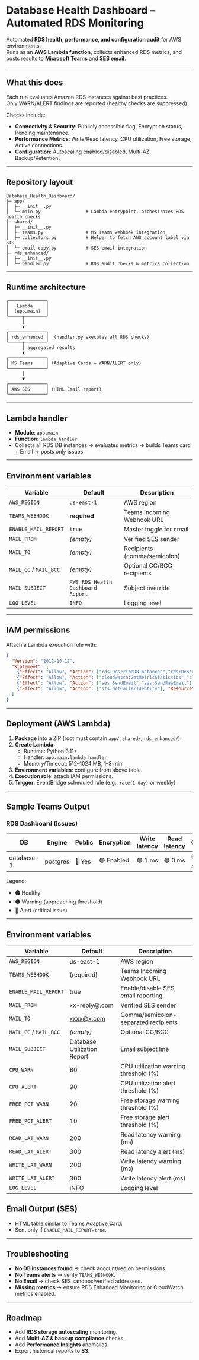# Database Health Dashboard – Automated RDS Monitoring

Automated **RDS health, performance, and configuration audit** for AWS environments.  
Runs as an **AWS Lambda function**, collects enhanced RDS metrics, and posts results to **Microsoft Teams** and **SES email**.

---

## What this does

Each run evaluates Amazon RDS instances against best practices.  
Only WARN/ALERT findings are reported (healthy checks are suppressed).

Checks include:
- **Connectivity & Security**: Publicly accessible flag, Encryption status, Pending maintenance.
- **Performance Metrics**: Write/Read latency, CPU utilization, Free storage, Active connections.
- **Configuration**: Autoscaling enabled/disabled, Multi-AZ, Backup/Retention.

---

## Repository layout

```
Database_Health_Dashboard/
├─ app/
│  ├─ __init__.py
│  └─ main.py                 # Lambda entrypoint, orchestrates RDS health checks
├─ shared/
│  ├─ __init__.py
│  ├─ teams.py                # MS Teams webhook integration
│  ├─ collectors.py           # Helper to fetch AWS account label via STS
│  └─ email copy.py           # SES email integration
├─ rds_enhanced/
│  ├─ __init__.py
│  └─ handler.py              # RDS audit checks & metrics collection
```

---

## Runtime architecture

```
┌──────────────┐
│   Lambda     │
│  (app.main)  │
└─────┬────────┘
      │
      ▼
┌──────────────┐
│ rds_enhanced │  (handler.py executes all RDS checks)
└─────┬────────┘
      │ aggregated results
      ▼
┌──────────────┐
│ MS Teams     │ (Adaptive Cards – WARN/ALERT only)
└──────────────┘
      │
      ▼
┌──────────────┐
│ AWS SES      │ (HTML Email report)
└──────────────┘
```

---

## Lambda handler

- **Module**: `app.main`
- **Function**: `lambda_handler`
- Collects all RDS DB instances → evaluates metrics → builds Teams card + Email → posts only issues.

---

## Environment variables

| Variable | Default | Description |
|---|---|---|
| `AWS_REGION` | `us-east-1` | AWS region |
| `TEAMS_WEBHOOK` | **required** | Teams Incoming Webhook URL |
| `ENABLE_MAIL_REPORT` | `true` | Master toggle for email |
| `MAIL_FROM` | *(empty)* | Verified SES sender |
| `MAIL_TO` | *(empty)* | Recipients (comma/semicolon) |
| `MAIL_CC` / `MAIL_BCC` | *(empty)* | Optional CC/BCC recipients |
| `MAIL_SUBJECT` | `AWS RDS Health Dashboard Report` | Subject override |
| `LOG_LEVEL` | `INFO` | Logging level |

---

## IAM permissions

Attach a Lambda execution role with:

```json
{
  "Version": "2012-10-17",
  "Statement": [
    {"Effect": "Allow", "Action": ["rds:DescribeDBInstances","rds:DescribeDBClusters"], "Resource": "*"},
    {"Effect": "Allow", "Action": ["cloudwatch:GetMetricStatistics","cloudwatch:ListMetrics"], "Resource": "*"},
    {"Effect": "Allow", "Action": ["ses:SendEmail","ses:SendRawEmail"], "Resource": "*"},
    {"Effect": "Allow", "Action": ["sts:GetCallerIdentity"], "Resource": "*"}
  ]
}
```

---

## Deployment (AWS Lambda)

1. **Package** into a ZIP (root must contain `app/`, `shared/`, `rds_enhanced/`).  
2. **Create Lambda**:
   - Runtime: Python 3.11+
   - Handler: `app.main.lambda_handler`
   - Memory/Timeout: 512–1024 MB, 1–3 min  
3. **Environment variables**: configure from above table.  
4. **Execution role**: attach IAM permissions.  
5. **Trigger**: EventBridge scheduled rule (e.g., `rate(1 day)` or weekly).

---

## Sample Teams Output

### RDS Dashboard (Issues)

| DB         | Engine   | Public | Encryption | Write latency | Read latency | CPU | Free space | Connections | Pending Maint | Autoscaling |
|------------|----------|--------|------------|---------------|--------------|-----|------------|-------------|---------------|-------------|
| database-1 | postgres | 🔴 Yes | 🟢 Enabled | 🟢 1 ms       | 🟢 0 ms      | 🟢 4% | 🟢 80%    | 0           | 🟢 None       | 🔴 Disabled |

Legend:
- **🟢** Healthy  
- **🟡** Warning (approaching threshold)  
- **🔴** Alert (critical issue)  

---
## Environment variables

| Variable          | Default | Description |
|-------------------|---------|-------------|
| `AWS_REGION`      | us-east-1 | AWS region |
| `TEAMS_WEBHOOK`   | (required) | Teams Incoming Webhook URL |
| `ENABLE_MAIL_REPORT` | true | Enable/disable SES email reporting |
| `MAIL_FROM`       | xx-reply@.com | Verified SES sender |
| `MAIL_TO`         | xxxx@x.com | Comma/semicolon-separated recipients |
| `MAIL_CC` / `MAIL_BCC` | *(empty)* | Optional CC/BCC |
| `MAIL_SUBJECT`    | Database Utilization Report | Email subject line |
| `CPU_WARN`        | 80 | CPU utilization warning threshold (%) |
| `CPU_ALERT`       | 90 | CPU utilization alert threshold (%) |
| `FREE_PCT_WARN`   | 20 | Free storage warning threshold (%) |
| `FREE_PCT_ALERT`  | 10 | Free storage alert threshold (%) |
| `READ_LAT_WARN`   | 200 | Read latency warning (ms) |
| `READ_LAT_ALERT`  | 300 | Read latency alert (ms) |
| `WRITE_LAT_WARN`  | 200 | Write latency warning (ms) |
| `WRITE_LAT_ALERT` | 300 | Write latency alert (ms) |
| `LOG_LEVEL`       | INFO | Logging level |

## Email Output (SES)

- HTML table similar to Teams Adaptive Card.  
- Sent only if `ENABLE_MAIL_REPORT=true`.

---

## Troubleshooting

- **No DB instances found** → check account/region permissions.  
- **No Teams alerts** → verify `TEAMS_WEBHOOK`.  
- **No Email** → check SES sandbox/verified addresses.  
- **Missing metrics** → ensure RDS Enhanced Monitoring or CloudWatch metrics enabled.

---

## Roadmap

- Add **RDS storage autoscaling** monitoring.  
- Add **Multi-AZ & backup compliance** checks.  
- Add **Performance Insights** anomalies.  
- Export historical reports to **S3**.



